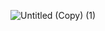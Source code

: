 ![Untitled (Copy) (1)](https://github.com/user-attachments/assets/a33685ec-4a91-4327-ba97-a32ecc09df04)
